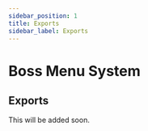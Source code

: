 ```yaml
---
sidebar_position: 1
title: Exports
sidebar_label: Exports
---
```


# Boss Menu System
## Exports

This will be added soon.
